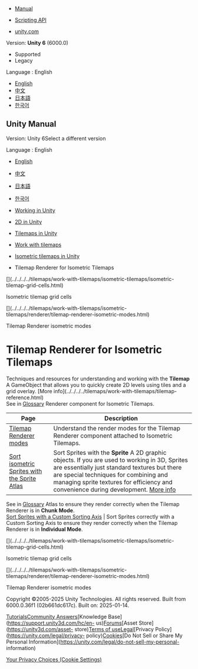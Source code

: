 [](https://docs.unity3d.com)

  * [Manual](../Manual/index.html)
  * [Scripting API](../ScriptReference/index.html)

  * [unity.com](https://unity.com/)

Version: **Unity 6** (6000.0)

  * Supported
  * Legacy

Language : English

  * [English](/Manual/tilemaps/work-with-tilemaps/isometric-tilemaps/renderer/tilemap-renderer-isometric-landing.html)
  * [中文](/cn/current/Manual/tilemaps/work-with-tilemaps/isometric-tilemaps/renderer/tilemap-renderer-isometric-landing.html)
  * [日本語](/ja/current/Manual/tilemaps/work-with-tilemaps/isometric-tilemaps/renderer/tilemap-renderer-isometric-landing.html)
  * [한국어](/kr/current/Manual/tilemaps/work-with-tilemaps/isometric-tilemaps/renderer/tilemap-renderer-isometric-landing.html)

[](https://docs.unity3d.com)

## Unity Manual

Version: Unity 6Select a different version

Language : English

  * [English](/Manual/tilemaps/work-with-tilemaps/isometric-tilemaps/renderer/tilemap-renderer-isometric-landing.html)
  * [中文](/cn/current/Manual/tilemaps/work-with-tilemaps/isometric-tilemaps/renderer/tilemap-renderer-isometric-landing.html)
  * [日本語](/ja/current/Manual/tilemaps/work-with-tilemaps/isometric-tilemaps/renderer/tilemap-renderer-isometric-landing.html)
  * [한국어](/kr/current/Manual/tilemaps/work-with-tilemaps/isometric-tilemaps/renderer/tilemap-renderer-isometric-landing.html)

  * [Working in Unity](../../../../working-in-unity.html)
  * [2D in Unity](../../../../Unity2D.html)
  * [Tilemaps in Unity](../../../../tilemaps/tilemaps-landing.html)
  * [Work with tilemaps](../../../../tilemaps/work-with-tilemaps/work-with-tilemaps-landing.html)
  * [Isometric tilemaps in Unity](../../../../tilemaps/work-with-tilemaps/isometric-tilemaps/isometric-tilemap-landing.html)
  * Tilemap Renderer for Isometric Tilemaps

[](../../../../tilemaps/work-with-tilemaps/isometric-tilemaps/isometric-
tilemap-grid-cells.html)

Isometric tilemap grid cells

[](../../../../tilemaps/work-with-tilemaps/isometric-
tilemaps/renderer/tilemap-renderer-isometric-modes.html)

Tilemap Renderer isometric modes

# Tilemap Renderer for Isometric Tilemaps

Techniques and resources for understanding and working with the **Tilemap** A
GameObject that allows you to quickly create 2D levels using tiles and a grid
overlay. [More info](../../../../tilemaps/work-with-tilemaps/tilemap-
reference.html)  
See in [Glossary](../../../../Glossary.html#Tilemap) Renderer component for
Isometric Tilemaps.

**Page** | **Description**  
---|---  
[Tilemap Renderer modes](tilemap-renderer-isometric-modes.html) | Understand the render modes for the Tilemap Renderer component attached to Isometric Tilemaps.  
[Sort isometric Sprites with the Sprite Atlas](sort-isometric-sprites-sprite-atlas.html) | Sort Sprites with the **Sprite** A 2D graphic objects. If you are used to working in 3D, Sprites are essentially just standard textures but there are special techniques for combining and managing sprite textures for efficiency and convenience during development. [More info](../../../../sprite/sprite-landing.html)  
See in [Glossary](../../../../Glossary.html#Sprite) Atlas to ensure they
render correctly when the Tilemap Renderer is in **Chunk Mode**.  
[Sort Sprites with a Custom Sorting Axis](sort-sprites-custom-sorting-axis.html) | Sort Sprites correctly with a Custom Sorting Axis to ensure they render correctly when the Tilemap Renderer is in **Individual Mode**.  
  
[](../../../../tilemaps/work-with-tilemaps/isometric-tilemaps/isometric-
tilemap-grid-cells.html)

Isometric tilemap grid cells

[](../../../../tilemaps/work-with-tilemaps/isometric-
tilemaps/renderer/tilemap-renderer-isometric-modes.html)

Tilemap Renderer isometric modes

Copyright ©2005-2025 Unity Technologies. All rights reserved. Built from
6000.0.36f1 (02b661dc617c). Built on: 2025-01-14.

[Tutorials](https://learn.unity.com/)[Community
Answers](https://answers.unity3d.com)[Knowledge
Base](https://support.unity3d.com/hc/en-
us)[Forums](https://forum.unity3d.com)[Asset Store](https://unity3d.com/asset-
store)[Terms of
use](https://docs.unity3d.com/Manual/TermsOfUse.html)[Legal](https://unity.com/legal)[Privacy
Policy](https://unity.com/legal/privacy-
policy)[Cookies](https://unity.com/legal/cookie-policy)[Do Not Sell or Share
My Personal Information](https://unity.com/legal/do-not-sell-my-personal-
information)

[Your Privacy Choices (Cookie Settings)](javascript:void\(0\);)

